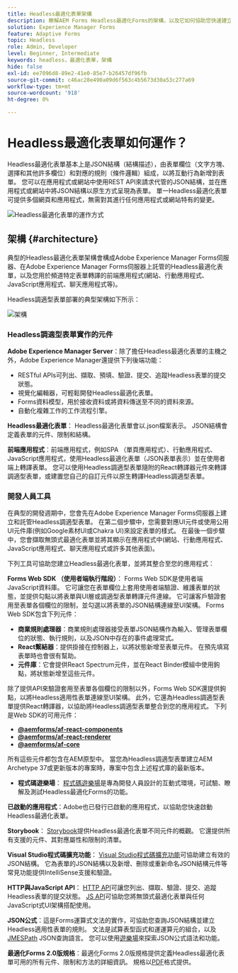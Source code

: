 ```yaml
---
title: Headless最適化表單架構
description: 瞭解AEM Forms Headless最適化Forms的架構，以及它如何協助您快速建立各種平台的表單。 本文提供Headless Adaptive Forms如何運作，以及如何將其與不同應用程式整合以簡化表單建立程式的深入分析。
solution: Experience Manager Forms
feature: Adaptive Forms
topic: Headless
role: Admin, Developer
level: Beginner, Intermediate
keywords: headless，最適化表單，架構
hide: false
exl-id: ee7096d8-89e2-41e0-85e7-b26457df96fb
source-git-commit: c46ac28e490a09d6f563c4b5673d30a53c277a69
workflow-type: tm+mt
source-wordcount: '918'
ht-degree: 0%

---
```



# Headless最適化表單如何運作？

Headless最適化表單基本上是JSON結構（結構描述），由表單欄位（文字方塊、選擇和其他許多欄位）和對應的規則（條件邏輯）組成，以將互動行為新增到表單。 您可以在應用程式或網站中使用REST API來請求代管的JSON結構，並在應用程式或網站中將JSON結構以原生方式呈現為表單。 單一Headless最適化表單可提供多個網頁和應用程式，無需對其進行任何應用程式或網站特有的變更。

![Headless最適化表單的運作方式](/help/assets/how-headless-adaprive-forms-work.png)

## 架構 {#architecture}

典型的Headless最適化表單架構會構成Adobe Experience Manager Forms伺服器、在Adobe Experience Manager Forms伺服器上託管的Headless最適化表單，以及您用於頻道特定表單轉譯的前端應用程式(網站、行動應用程式、JavaScript應用程式、聊天應用程式等)。

Headless調適型表單部署的典型架構如下所示：

![架構](/help/assets/headless-af-architecture.png)

<!-- 

You can use the React renderer component shipped with Headless adaptive forms to render an Adaptive Form or build your own custom component to natively render a Headless Form in a website or an application or use any UI framework or programming language to build your own components to render your forms.

A typical Headless adaptive forms architecture constitutes an Adobe Experience Manager Server, JSON structure of forms, various frontend apps for channel-specific form renditions.

![Architecture](/help/assets/headless-af-architecture.png) -->

### Headless調適型表單實作的元件

**Adobe Experience Manager Server**：除了擔任Headless最適化表單的主機之外，Adobe Experience Manager還提供下列後端功能：

* RESTful APIs可列出、擷取、預填、驗證、提交、追蹤Headless表單的提交狀態。
* 視覺化編輯器，可輕鬆開發Headless最適化表單。
* Forms資料模型，用於接收資料或將資料傳送至不同的資料來源。
* 自動化複雜工作的工作流程引擎。

**Headless最適化表單**： Headless最適化表單會以.json檔案表示。 JSON結構會定義表單的元件、限制和結構。

**前端應用程式**：前端應用程式，例如SPA （單頁應用程式）、行動應用程式、JavaScript應用程式，使用Headless最適化表單（JSON表單表示）並在使用者端上轉譯表單。 您可以使用Headless調適型表單隨附的React轉譯器元件來轉譯調適型表單，或建置您自己的自訂元件以原生轉譯Headless調適型表單。

<!-- ### Understanding Headless adaptive forms definition -->



### 開發人員工具

在典型的開發週期中，您會先在Adobe Experience Manager Forms伺服器上建立和託管Headless調適型表單。 在第二個步驟中，您需要對應UI元件或使用公用UI元件庫(例如Google素材UI或Chakra UI)來設定表單的樣式。 在最後一個步驟中，您會擷取無頭式最適化表單並將其顯示在應用程式中(網站、行動應用程式、JavaScript應用程式、聊天應用程式或許多其他表面)。

下列工具可協助您建立Headless最適化表單，並將其整合至您的應用程式：

**Forms Web SDK （使用者端執行階段）**： Forms Web SDK是使用者端JavaScript資料庫。 它可讓您在表單欄位上套用使用者端驗證、維護表單的狀態，並提供勾點以將表單與UI層或調適型表單轉譯元件連線。 它可讓客戶驗證套用至表單各個欄位的限制，並勾選以將表單的JSON結構連線至UI架構。 Forms Web SDK包含下列元件：

* **商業規則處理器**：商業規則處理器接受表單JSON結構作為輸入、管理表單欄位的狀態、執行規則，以及JSON中存在的事件處理常式。
* **React繫結器**：提供掛接在控制器上，以將狀態新增至表單元件。 在預先填寫表單時也會很有幫助。
* **元件庫**：它會提供React Spectrum元件，並在React Binder模組中使用鉤點，將狀態新增至這些元件。

除了提供API來驗證套用至表單各個欄位的限制以外，Forms Web SDK還提供鉤點，以將Headless適用性表單連線至UI架構。 此外，它還為Headless調適型表單提供React&#x200B;轉譯器，以協助將Headless調適型表單整合到您的應用程式。 下列是Web SDK的可用元件：

* **[@aemforms/af-react-components](https://www.npmjs.com/package/@aemforms/af-react-components)**
* **[@aemforms/af-react-renderer](https://www.npmjs.com/package/@aemforms/af-react-renderer)**
* **[@aemforms/af-core](https://www.npmjs.com/package/@aemforms/af-core)**

所有這些元件都包含在AEM原型中。 當您為Headless調適型表單建立AEM Archetype 37或更新版本的專案時，專案中包含上述程式庫的最新版本。

* **程式碼遊樂場**： [程式碼遊樂場](https://experienceleague.adobe.com/landing/aem-headless-forms/developer/code.html?lang=zh-Hant)是專為開發人員設計的互動式環境，可試驗、瞭解及測試Headless最適化Forms的功能。

**已啟動的應用程式**：Adobe也已發行已啟動的應用程式，以協助您快速啟動Headless最適化表單。

<!-- **View Library (UI Layer)**: A custom form application built in a front-end language. You can use react, Angular, Flutter, NPM, Vue.js, Ionic, BootStrap, or any other language to built front end. You can also use the Headless adaptive forms Super Component, provided out-of-the-box, inside a react application to render a Headless adaptive form. Headless adaptive forms super component makes use of OOTB react spectrum -based form components to render the Headless adaptive form. 

Core-Components: It enables use to render an Adaptive Form using JSON structure. It uses rule grammar to help create dynamic field interactions. The rule grammar is based on [JSON formula](http://github.com/adobe/json-formula/). You can develop your own renderer or embed the React based Adaptive Forms renderer, provided OOTB, in your front-end app to render the form. -->

**Storybook**： [Storybook](https://opensource.adobe.com/aem-forms-af-runtime/storybook/)提供Headless最適化表單不同元件的概觀。 它還提供所有支援的元件、其對應屬性和限制的清單。

**Visual Studio程式碼擴充功能**： [Visual Studio程式碼擴充功能](visual-studio-code-extension-for-headless-adaptive-forms.md)可協助建立有效的JSON結構。 它為表單的JSON結構以及新增、刪除或重新命名JSON結構元件等常見功能提供IntelliSense支援和驗證。

**HTTP與JavaScript API**： [HTTP API](https://opensource.adobe.com/aem-forms-af-runtime/api/)可讓您列出、擷取、驗證、提交、追蹤Headless表單的提交狀態。 [JS API](https://opensource.adobe.com/aem-forms-af-runtime/jsdocs/)可協助您將無頭式最適化表單與任何JavaScript式UI架構搭配使用。

**JSON公式**：這是Forms運算式文法的實作，可協助您查詢JSON結構並建立Headless適用性表單的規則。 文法是試算表型函式和運運算元的組合，以及[JMESPath](https://jmespath.org/) JSON查詢語言。 您可以使用[遊樂場](https://opensource.adobe.com/json-formula/dist/index.html)來探索JSON公式語法和功能。

**最適化Forms 2.0版規格**：最適化Forms 2.0版規格提供定義Headless最適化表單可用的所有元件、限制和方法的詳細資訊。 規格以[PDF](/help/assets/headless-adaptive-forms-specification.pdf)格式提供。

